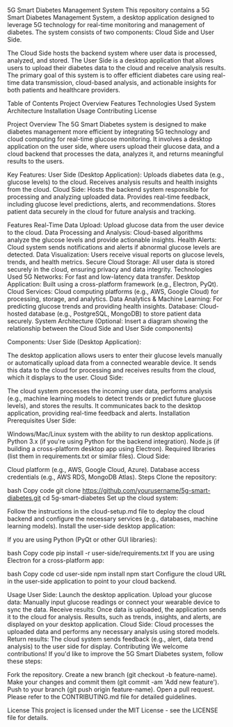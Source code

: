 5G Smart Diabetes Management System
This repository contains a 5G Smart Diabetes Management System, a desktop application designed to leverage 5G technology for real-time monitoring and management of diabetes. The system consists of two components: Cloud Side and User Side.

The Cloud Side hosts the backend system where user data is processed, analyzed, and stored.
The User Side is a desktop application that allows users to upload their diabetes data to the cloud and receive analysis results.
The primary goal of this system is to offer efficient diabetes care using real-time data transmission, cloud-based analysis, and actionable insights for both patients and healthcare providers.

Table of Contents
Project Overview
Features
Technologies Used
System Architecture
Installation
Usage
Contributing
License

Project Overview
The 5G Smart Diabetes system is designed to make diabetes management more efficient by integrating 5G technology and cloud computing for real-time glucose monitoring.
It involves a desktop application on the user side, where users upload their glucose data, and a cloud backend that processes the data, analyzes it, and returns meaningful results to the users.

Key Features:
User Side (Desktop Application):
Uploads diabetes data (e.g., glucose levels) to the cloud.
Receives analysis results and health insights from the cloud.
Cloud Side:
Hosts the backend system responsible for processing and analyzing uploaded data.
Provides real-time feedback, including glucose level predictions, alerts, and recommendations.
Stores patient data securely in the cloud for future analysis and tracking.

Features
Real-Time Data Upload: Upload glucose data from the user device to the cloud.
Data Processing and Analysis: Cloud-based algorithms analyze the glucose levels and provide actionable insights.
Health Alerts: Cloud system sends notifications and alerts if abnormal glucose levels are detected.
Data Visualization: Users receive visual reports on glucose levels, trends, and health metrics.
Secure Cloud Storage: All user data is stored securely in the cloud, ensuring privacy and data integrity.
Technologies Used
5G Networks: For fast and low-latency data transfer.
Desktop Application: Built using a cross-platform framework (e.g., Electron, PyQt).
Cloud Services: Cloud computing platforms (e.g., AWS, Google Cloud) for processing, storage, and analytics.
Data Analytics & Machine Learning: For predicting glucose trends and providing health insights.
Database: Cloud-hosted database (e.g., PostgreSQL, MongoDB) to store patient data securely.
System Architecture
(Optional: Insert a diagram showing the relationship between the Cloud Side and User Side components)

Components:
User Side (Desktop Application):

The desktop application allows users to enter their glucose levels manually or automatically upload data from a connected wearable device.
It sends this data to the cloud for processing and receives results from the cloud, which it displays to the user.
Cloud Side:

The cloud system processes the incoming user data, performs analysis (e.g., machine learning models to detect trends or predict future glucose levels), and stores the results.
It communicates back to the desktop application, providing real-time feedback and alerts.
Installation
Prerequisites
User Side:

Windows/Mac/Linux system with the ability to run desktop applications.
Python 3.x (if you're using Python for the backend integration).
Node.js (if building a cross-platform desktop app using Electron).
Required libraries (list them in requirements.txt or similar files).
Cloud Side:

Cloud platform (e.g., AWS, Google Cloud, Azure).
Database access credentials (e.g., AWS RDS, MongoDB Atlas).
Steps
Clone the repository:

bash
Copy code
git clone https://github.com/yourusername/5g-smart-diabetes.git
cd 5g-smart-diabetes
Set up the cloud system:

Follow the instructions in the cloud-setup.md file to deploy the cloud backend and configure the necessary services (e.g., databases, machine learning models).
Install the user-side desktop application:

If you are using Python (PyQt or other GUI libraries):

bash
Copy code
pip install -r user-side/requirements.txt
If you are using Electron for a cross-platform app:

bash
Copy code
cd user-side
npm install
npm start
Configure the cloud URL in the user-side application to point to your cloud backend.

Usage
User Side:
Launch the desktop application.
Upload your glucose data:
Manually input glucose readings or connect your wearable device to sync the data.
Receive results:
Once data is uploaded, the application sends it to the cloud for analysis.
Results, such as trends, insights, and alerts, are displayed on your desktop application.
Cloud Side:
Cloud processes the uploaded data and performs any necessary analysis using stored models.
Return results: The cloud system sends feedback (e.g., alert, data trend analysis) to the user side for display.
Contributing
We welcome contributions! If you'd like to improve the 5G Smart Diabetes system, follow these steps:

Fork the repository.
Create a new branch (git checkout -b feature-name).
Make your changes and commit them (git commit -am 'Add new feature').
Push to your branch (git push origin feature-name).
Open a pull request.
Please refer to the CONTRIBUTING.md file for detailed guidelines.

License
This project is licensed under the MIT License - see the LICENSE file for details.
